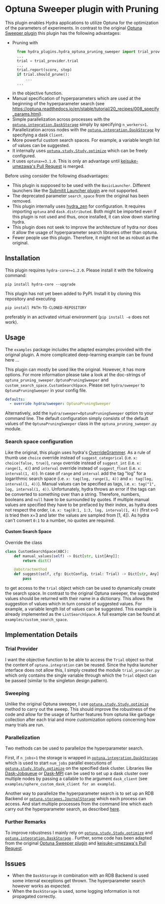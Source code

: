 # Optuna Sweeper plugin with Pruning

This plugin enables Hydra applications to utilize Optuna for the optimization of the parameters of experiments.
In contrast to the original [Optuna Sweeper plugin](https://hydra.cc/docs/plugins/optuna_sweeper/)
this plugin has the following advantages:

+ Pruning with
  ```python
    from hydra_plugins.hydra_optuna_pruning_sweeper import trial_provider
    ...
    trial = trial_provider.trial
    ...
    trial.report(score, step)
    if trial.should_prune():
        ...
    ...
  ```
  in the objective function.
+ Manual specification of hyperparameters which are used at the beginning of the hyperparameter search
  (see https://optuna.readthedocs.io/en/stable/tutorial/20_recipes/008_specify_params.html).
+ Simple parallelization across processes with the
  [``optuna.integration.DaskStorage``](https://optuna.readthedocs.io/en/stable/reference/generated/optuna.integration.DaskStorage.html#optuna.integration.DaskStorage)
  simply by specifying ``n_workers>1``.
+ Parallelization across nodes with the
  [``optuna.integration.DaskStorage``](https://optuna.readthedocs.io/en/stable/reference/generated/optuna.integration.DaskStorage.html#optuna.integration.DaskStorage)
  by specifying a dask ``Client``.
+ More powerful custom search spaces. For example, a variable length list of values can be suggested.
+ It internally uses
  [``optuna.study.Study.optimize``](https://optuna.readthedocs.io/en/stable/reference/generated/optuna.study.Study.html#optuna.study.Study.optimize)
  which can be freely configured.
+ It uses ``optuna>=3.1.0``. This is only an advantage until
  [keisuke-umezawa's Pull Request](https://github.com/facebookresearch/hydra/pull/2360) is merged.

Before using consider the following disadvantages:

- This plugin is supposed to be used with the ``BasicLauncher``.
  Different launchers like the [Submitit Launcher plugin](https://hydra.cc/docs/plugins/submitit_launcher/)
  are not supported.
- The deprecated parameter ``search_space`` from the original has been removed.
- This plugin internally uses [hydra_zen](https://mit-ll-responsible-ai.github.io/hydra-zen/) for configuration.
  It requires importing ``optuna`` and ``dask.distributed``.
  Both might be imported even if this plugin is not used and thus, once installed, it can slow down starting hydra.
- This plugin does not seek to improve the architecture of hydra nor does it allow the usage of hyperparameter search
  libraries other than optuna.
- Fewer people use this plugin. Therefore, it might not be as robust as the original. 


## Installation

This plugin requires ``hydra-core>=1.2.0``. Please install it with the following command:
```
pip install hydra-core --upgrade
```
This plugin has not yet been added to PyPI. Install it by cloning this repository and executing
```
pip install PATH-TO-CLONED-REPOSITORY
```
preferably in an activated virtual environment (```pip install -e``` does not work).


## Usage

The ```examples``` package includes the adapted examples provided with the original plugin.
A more complicated deep-learning example can be found here ...

This plugin can mostly be used like the original. However, it has more options.
For more information please take a look at the doc-strings of ``optuna_pruning_sweeper.OptunaPruningSweeper``
and ``custom_search_space.CustomSearchSpace``.
Please set ```hydra/sweeper``` to ```OptunaPruningSweeper``` in your config file.
```yaml
defaults:
  - override hydra/sweeper: OptunaPruningSweeper
```
Alternatively, add the ```hydra/sweeper=OptunaPruningSweeper``` option to your command line.
The default configuration simply consists of the default values of the ```OptunaPruningSweeper```
class in the ```optuna_pruning_sweeper.py``` module.

### Search space configuration

Like the original, this plugin uses hydra's [OverrideGrammer](https://hydra.cc/docs/advanced/override_grammar/extended/).
As a rule of thumb use ``choice`` override instead of ``suggest_categorical`` (i.e. ``x: choice(false, true)``),
``range`` override instead of ``suggest_int`` (i.e. ``x: range(1, 4)``) and ``interval`` override instead of
``suggest_float`` (i.e. ``x: interval(1, 4)``). In case of ``range`` and ``interval`` add the tag "log" for a
logarithmic search space (i.e. ``x: tag(log, range(1, 4))`` and ``x: tag(log, interval(1, 4))``).
Manual values can be specified as tags, i.e. ``x: tag("1", log, interval(1, 4))``.
Unfortunately, hydra throws an error if the tags can be converted to something over than a string.
Therefore, numbers, booleans and ``null`` have to be surrounded by quotes.
If multiple manual values are specified they have to be prefaced by their index, as hydra does not respect the order,
i.e. ``x: tag(0:1, 1:3, log, interval(1, 4))`` (first x=0 is tried then x=3 and later the values are sampled from [1, 4]).
As hydra can't convert ``0:1`` to a number, no quotes are required.

#### Custom Search Space

Override the class
```python
class CustomSearchSpace(ABC):
    def manual_values(self) -> Dict[str, List[Any]]:
        return dict()

    @abstractmethod
    def suggest(self, cfg: DictConfig, trial: Trial) -> Dict[str, Any]:
        pass
```
to get access to the ``trial`` object which can be used to dynamically create the search space.
In contrast to the original Optuna sweeper, the suggested values should be returned with their name in a dictionary.
This allows the suggestion of values which in turn consist of suggested values.
For example, a variable length list of values can be suggested.
This example is already implemented as the ``ListSearchSpace``.
A full example can be found at ``examples/custom_search_space``.


## Implementation Details

### Trial Provider

I want the objective function to be able to access the ``Trial`` object so that the content of
``optuna.integration`` can be reused. Since the hydra launcher interface does not allow this, I simply created
the module ``trial_provider.py`` which only contains the single variable through which the ``Trial``
object can be passed (similar to the singleton design pattern).

### Sweeping

Unlike the original Optuna sweeper, I use
[``optuna.study.Study.optimize``](https://optuna.readthedocs.io/en/stable/reference/generated/optuna.study.Study.html#optuna.study.Study.optimize)
method to carry out the sweep.
This should improve the robustness of the code and allow for the usage of further features from optuna
like garbage collection after each trial and more customization options concerning how many trials are run.

### Parallelization

Two methods can be used to parallelize the hyperparameter search.

First, if ``n_jobs>1`` the storage is wrapped in
[``optuna.integration.DaskStorage``](https://optuna.readthedocs.io/en/stable/reference/generated/optuna.integration.DaskStorage.html#optuna.integration.DaskStorage)
which is used to start ``num_jobs`` parallel executions of
[``optuna.study.Study.optimize``](https://optuna.readthedocs.io/en/stable/reference/generated/optuna.study.Study.html#optuna.study.Study.optimize)
on the specified dask cluster. Libraries like [Dask-Jobqueue](https://jobqueue.dask.org/en/latest/) or
[Dask-MPI](https://mpi.dask.org/en/latest/) can be used to set up a dask cluster over multiple nodes by passing a
callable to the argument ``dask_client`` (see ``examples/sphere_custom_dask_client for an example``).

Another way to parallelize the hyperparameter search is to set up an RDB Backend or
[``optuna.storages.JournalStorage``](https://optuna.readthedocs.io/en/stable/reference/generated/optuna.storages.JournalStorage.html#optuna.storages.JournalStorage)
which each process can access. And start multiple processes from the command line which each carry out the
hyperparameter search, as described [here](https://optuna.readthedocs.io/en/stable/tutorial/10_key_features/004_distributed.html).

### Further Remarks

To improve robustness I mainly rely on
[``optuna.study.Study.optimize``](https://optuna.readthedocs.io/en/stable/reference/generated/optuna.study.Study.html#optuna.study.Study.optimize)
and
[``optuna.integration.DaskStorage``](https://optuna.readthedocs.io/en/stable/reference/generated/optuna.integration.DaskStorage.html#optuna.integration.DaskStorage)
. Further, some code has
been adapted from the original [Optuna Sweeper plugin](https://hydra.cc/docs/plugins/optuna_sweeper/) and [keisuke-umezawa's Pull Request](https://github.com/facebookresearch/hydra/pull/2360).


## Issues

+ When the ``DaskStorage`` in combination with an RDB Backend is used some internal exceptions get thrown.
  The hyperparameter search however works as expected.
+ When the ``DaskStorage`` is used, some logging information is not propagated correctly.